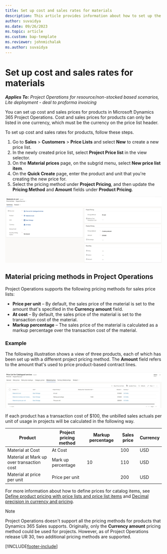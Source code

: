 ```yaml
---
title: Set up cost and sales rates for materials
description: This article provides information about how to set up the cost and sales rates for materials used on projects. 
author: suvaidya
ms.date: 09/26/2023
ms.topic: article
ms.custom: bap-template
ms.reviewer: johnmichalak
ms.author: suvaidya
---
```


# Set up cost and sales rates for materials

_**Applies To:** Project Operations for resource/non-stocked based scenarios, Lite deployment - deal to proforma invoicing_

You can set up cost and sales prices for products in Microsoft Dynamics 365 Project Operations. Cost and sales prices for products can only be listed in one currency, which must be the currency on the price list header.

To set up cost and sales rates for products, follow these steps. 

1. Go to **Sales** > **Customers** > **Price Lists** and select **New** to create a new price list. 
1. In the newly created price list, select **Project Price list** in the view selector.
1. On the **Material prices** page, on the subgrid menu, select **New price list item**.
1. On the **Quick Create** page, enter the product and unit that you're creating the new price for.
1. Select the pricing method under **Project Pricing**, and then update the **Pricing Method** and **Amount** fields under **Product Pricing**.

![Project page for material price setup.](media/Material-Pricing-Project-Price-List-Form.png)

## Material pricing methods in Project Operations

Project Operations supports the following pricing methods for sales price lists:

- **Price per unit** – By default, the sales price of the material is set to the amount that's specified in the **Currency amount** field.
- **At cost** – By default, the sales price of the material is set to the transaction cost of the material.
- **Markup percentage** – The sales price of the material is calculated as a markup percentage over the transaction cost of the material.

### Example

The following illustration shows a view of three products, each of which has been set up with a different project pricing method. The **Amount** field refers to the amount that's used to price product-based contract lines.

![List of products/materials and their prices when used in projects.](media/Transaction-cost-based-PM-Material.png)

If each product has a transaction cost of $100, the unbilled sales actuals per unit of usage in projects will be calculated in the following way.

| Product | Project pricing method | Markup percentage | Sales price | Currency |
|---|---|---|---|---|
| Material at Cost | At Cost | | 100 | USD |
| Material at Mark up over transaction cost | Mark up percentage | 10 | 110 | USD |
| Material at price per unit | Price per unit | | 200 | USD |

For more information about how to define prices for catalog items, see [Define product pricing with price lists and price list items](/dynamics365/sales/create-price-lists-price-list-items-define-pricing-products) and [Decimal precision in currency and pricing](/dynamics365/sales/decimal-precision-currency-pricing).

> [!NOTE]
> Project Operations doesn't support all the pricing methods for products that Dynamics 365 Sales supports. Originally, only the **Currency amount** pricing method could be used for projects. However, as of Project Operations release UR 30, two additional pricing methods are supported. 

[!INCLUDE[footer-include](../includes/footer-banner.md)]
